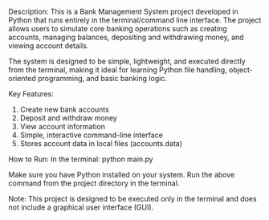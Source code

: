 Description:
This is a Bank Management System project developed in Python that runs entirely in the terminal/command line interface. The project allows users to simulate core banking operations such as creating accounts, managing balances, depositing and withdrawing money, and viewing account details.

The system is designed to be simple, lightweight, and executed directly from the terminal, making it ideal for learning Python file handling, object-oriented programming, and basic banking logic.

Key Features:
1. Create new bank accounts
2. Deposit and withdraw money
3. View account information
4. Simple, interactive command-line interface
5. Stores account data in local files (accounts.data)

How to Run:
In the terminal: python main.py

Make sure you have Python installed on your system. Run the above command from the project directory in the terminal.

Note:
This project is designed to be executed only in the terminal and does not include a graphical user interface (GUI).
